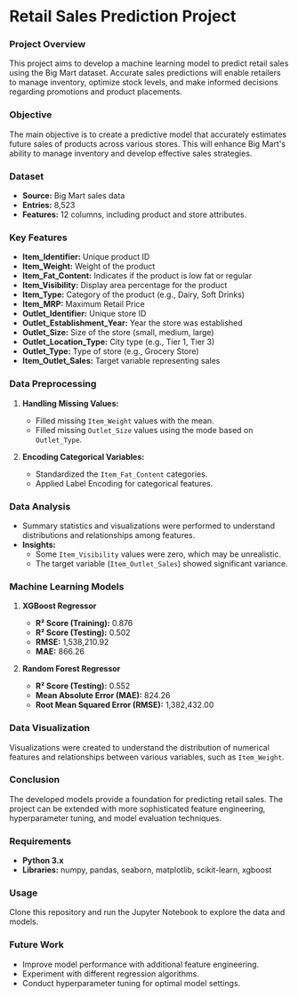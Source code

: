 

# Retail Sales Prediction Project 

### Project Overview
This project aims to develop a machine learning model to predict retail sales using the Big Mart dataset. Accurate sales predictions will enable retailers to manage inventory, optimize stock levels, and make informed decisions regarding promotions and product placements.

### Objective
The main objective is to create a predictive model that accurately estimates future sales of products across various stores. This will enhance Big Mart's ability to manage inventory and develop effective sales strategies.

### Dataset
- **Source:** Big Mart sales data
- **Entries:** 8,523
- **Features:** 12 columns, including product and store attributes.

### Key Features
- **Item_Identifier:** Unique product ID
- **Item_Weight:** Weight of the product
- **Item_Fat_Content:** Indicates if the product is low fat or regular
- **Item_Visibility:** Display area percentage for the product
- **Item_Type:** Category of the product (e.g., Dairy, Soft Drinks)
- **Item_MRP:** Maximum Retail Price
- **Outlet_Identifier:** Unique store ID
- **Outlet_Establishment_Year:** Year the store was established
- **Outlet_Size:** Size of the store (small, medium, large)
- **Outlet_Location_Type:** City type (e.g., Tier 1, Tier 3)
- **Outlet_Type:** Type of store (e.g., Grocery Store)
- **Item_Outlet_Sales:** Target variable representing sales

### Data Preprocessing
1. **Handling Missing Values:**
   - Filled missing `Item_Weight` values with the mean.
   - Filled missing `Outlet_Size` values using the mode based on `Outlet_Type`.

2. **Encoding Categorical Variables:**
   - Standardized the `Item_Fat_Content` categories.
   - Applied Label Encoding for categorical features.

### Data Analysis
- Summary statistics and visualizations were performed to understand distributions and relationships among features.
- **Insights:**
  - Some `Item_Visibility` values were zero, which may be unrealistic.
  - The target variable (`Item_Outlet_Sales`) showed significant variance.

### Machine Learning Models

1. **XGBoost Regressor**
   - **R² Score (Training):** 0.876
   - **R² Score (Testing):** 0.502
   - **RMSE:** 1,538,210.92
   - **MAE:** 866.26

2. **Random Forest Regressor**
   - **R² Score (Testing):** 0.552
   - **Mean Absolute Error (MAE):** 824.26
   - **Root Mean Squared Error (RMSE):** 1,382,432.00

### Data Visualization
Visualizations were created to understand the distribution of numerical features and relationships between various variables, such as `Item_Weight`.



### Conclusion
The developed models provide a foundation for predicting retail sales. The project can be extended with more sophisticated feature engineering, hyperparameter tuning, and model evaluation techniques.

### Requirements
- **Python 3.x**
- **Libraries:** numpy, pandas, seaborn, matplotlib, scikit-learn, xgboost

### Usage
Clone this repository and run the Jupyter Notebook to explore the data and models.

### Future Work
- Improve model performance with additional feature engineering.
- Experiment with different regression algorithms.
- Conduct hyperparameter tuning for optimal model settings.

